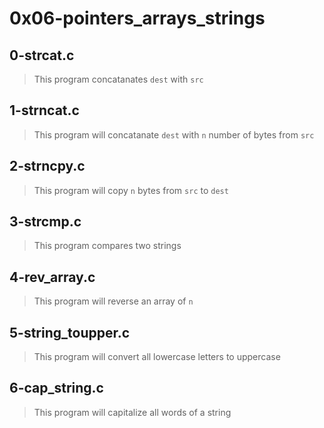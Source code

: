 # 0x06-pointers_arrays_strings

## 0-strcat.c
> This program concatanates `dest` with `src`

## 1-strncat.c
> This program will concatanate `dest` with `n` number of bytes from `src`

## 2-strncpy.c
> This program will copy `n` bytes from `src` to `dest`

## 3-strcmp.c
> This program compares two strings

## 4-rev_array.c
> This program will reverse an array of `n`

## 5-string_toupper.c
> This program will convert all lowercase letters to uppercase

## 6-cap_string.c
> This program will capitalize all words of a string
